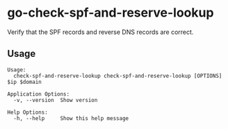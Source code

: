 # go-check-spf-and-reserve-lookup

Verify that the SPF records and reverse DNS records are correct.

## Usage

```
Usage:
  check-spf-and-reserve-lookup check-spf-and-reserve-lookup [OPTIONS] $ip $domain

Application Options:
  -v, --version  Show version

Help Options:
  -h, --help     Show this help message
```

